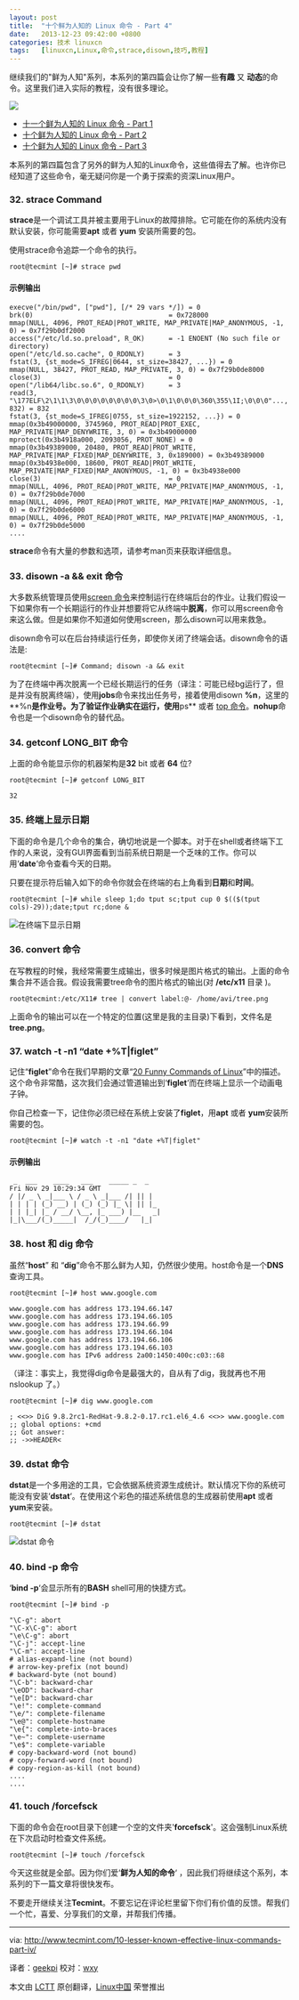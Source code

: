 ```yaml
---
layout: post
title:	"十个鲜为人知的 Linux 命令 - Part 4"
date:	2013-12-23 09:42:00 +0800 
categories:	技术 linuxcn 
tags:	[linuxcn,Linux,命令,strace,disown,技巧,教程]
---
```



继续我们的"鲜为人知"系列，本系列的第四篇会让你了解一些**有趣** 又 **动态**的命令。这里我们进入实际的教程，没有很多理论。


![](/Asserts/Images/album/201312/23/094047n3sciu1kxx1w1c3n.png)


* [十一个鲜为人知的 Linux 命令 - Part 1](http://linux.cn/article-2258-1.html)
* [十个鲜为人知的 Linux 命令 - Part 2](http://linux.cn/article-2265-1.html)
* [十个鲜为人知的 Linux 命令 - Part 3](http://linux.cn/article-2284-1.html)


本系列的第四篇包含了另外的鲜为人知的Linux命令，这些值得去了解。也许你已经知道了这些命令，毫无疑问你是一个勇于探索的资深Linux用户。


### 32. strace Command


**strace**是一个调试工具并被主要用于Linux的故障排除。它可能在你的系统内没有默认安装，你可能需要**apt** 或者 **yum** 安装所需要的包。


使用strace命令追踪一个命令的执行。



```
root@tecmint [~]# strace pwd

```

#### 示例输出



```
execve("/bin/pwd", ["pwd"], [/* 29 vars */]) = 0
brk(0)                                  = 0x728000
mmap(NULL, 4096, PROT_READ|PROT_WRITE, MAP_PRIVATE|MAP_ANONYMOUS, -1, 0) = 0x7f29b0df2000
access("/etc/ld.so.preload", R_OK)      = -1 ENOENT (No such file or directory)
open("/etc/ld.so.cache", O_RDONLY)      = 3
fstat(3, {st_mode=S_IFREG|0644, st_size=38427, ...}) = 0
mmap(NULL, 38427, PROT_READ, MAP_PRIVATE, 3, 0) = 0x7f29b0de8000
close(3)                                = 0
open("/lib64/libc.so.6", O_RDONLY)      = 3
read(3, "\177ELF\2\1\1\3\0\0\0\0\0\0\0\0\3\0>\0\1\0\0\0\360\355\1I;\0\0\0"..., 832) = 832
fstat(3, {st_mode=S_IFREG|0755, st_size=1922152, ...}) = 0
mmap(0x3b49000000, 3745960, PROT_READ|PROT_EXEC, MAP_PRIVATE|MAP_DENYWRITE, 3, 0) = 0x3b49000000
mprotect(0x3b4918a000, 2093056, PROT_NONE) = 0
mmap(0x3b49389000, 20480, PROT_READ|PROT_WRITE, MAP_PRIVATE|MAP_FIXED|MAP_DENYWRITE, 3, 0x189000) = 0x3b49389000
mmap(0x3b4938e000, 18600, PROT_READ|PROT_WRITE, MAP_PRIVATE|MAP_FIXED|MAP_ANONYMOUS, -1, 0) = 0x3b4938e000
close(3)                                = 0
mmap(NULL, 4096, PROT_READ|PROT_WRITE, MAP_PRIVATE|MAP_ANONYMOUS, -1, 0) = 0x7f29b0de7000
mmap(NULL, 4096, PROT_READ|PROT_WRITE, MAP_PRIVATE|MAP_ANONYMOUS, -1, 0) = 0x7f29b0de6000
mmap(NULL, 4096, PROT_READ|PROT_WRITE, MAP_PRIVATE|MAP_ANONYMOUS, -1, 0) = 0x7f29b0de5000
....

```

**strace**命令有大量的参数和选项，请参考man页来获取详细信息。


### 33. disown -a && exit 命令


大多数系统管理员使用[screen 命令](http://www.tecmint.com/screen-command-examples-to-manage-linux-terminals/)来控制运行在终端后台的作业。让我们假设一下如果你有一个长期运行的作业并想要将它从终端中**脱离**，你可以用screen命令来这么做。但是如果你不知道如何使用screen，那么disown可以用来救急。


disown命令可以在后台持续运行任务，即使你关闭了终端会话。disown命令的语法是:



```
root@tecmint [~]# Command; disown -a && exit

```

为了在终端中再次脱离一个已经长期运行的任务（译注：可能已经bg运行了，但是并没有脱离终端），使用**jobs**命令来找出任务号，接着使用disown **%n**，这里的**%n**是作业号。为了验证作业确实在运行，使用**ps** 或者 [top 命令](http://www.tecmint.com/12-top-command-examples-in-linux/)。**nohup**命令也是一个disown命令的替代品。


### 34. getconf LONG\_BIT 命令


上面的命令能显示你的机器架构是**32** bit 或者 **64** 位?



```
root@tecmint [~]# getconf LONG_BIT

32

```

### 35. 终端上显示日期


下面的命令是几个命令的集合，确切地说是一个脚本。对于在shell或者终端下工作的人来说，没有GUI界面看到当前系统日期是一个乏味的工作。你可以用‘**date**‘命令查看今天的日期。


只要在提示符后输入如下的命令你就会在终端的右上角看到**日期**和**时间**。



```
root@tecmint [~]# while sleep 1;do tput sc;tput cup 0 $(($(tput cols)-29));date;tput rc;done &

```

![在终端下显示日期](/Asserts/Images/album/201312/23/094048tinc13zw6ij3jfmj.jpg)


### 36. convert 命令


在写教程的时候，我经常需要生成输出，很多时候是图片格式的输出。上面的命令集合并不适合我。假设我需要tree命令的图片格式的输出(对 **/etc/x11** 目录 )。



```
root@tecmint:/etc/X11# tree | convert label:@- /home/avi/tree.png

```

上面命令的输出可以在一个特定的位置(这里是我的主目录)下看到，文件名是**tree.png**。


### 37. watch -t -n1 “date +%T|figlet”


记住“**figlet**”命令在我们早期的文章“[20 Funny Commands of Linux](http://www.tecmint.com/20-funny-commands-of-linux-or-linux-is-fun-in-terminal/)”中的描述。这个命令非常酷，这次我们会通过管道输出到‘**figlet**‘而在终端上显示一个动画电子钟。


你自己检查一下，记住你必须已经在系统上安装了**figlet**，用**apt** 或者 **yum**安装所需要的包。



```
root@tecmint [~]# watch -t -n1 "date +%T|figlet"

```

#### 示例输出



```
 _  ___    ____   ___    _____ _  _                                                                                             Fri Nov 29 10:29:34 GMT 
/ |/ _ \ _|___ \ / _ \ _|___ /| || |
| | | | (_) __) | (_) (_) |_ \| || |_
| | |_| |_ / __/ \__, |_ ___) |__   _|
|_|\___/(_)_____|  /_/(_)____/   |_|

```

### 38. host 和 dig 命令


虽然“**host**” 和 “**dig**”命令不那么鲜为人知，仍然很少使用。host命令是一个**DNS**查询工具。



```
root@tecmint [~]# host www.google.com

www.google.com has address 173.194.66.147
www.google.com has address 173.194.66.105
www.google.com has address 173.194.66.99
www.google.com has address 173.194.66.104
www.google.com has address 173.194.66.106
www.google.com has address 173.194.66.103
www.google.com has IPv6 address 2a00:1450:400c:c03::68

```

（译注：事实上，我觉得dig命令是最强大的，自从有了dig，我就再也不用 nslookup 了。）



```
root@tecmint [~]# dig www.google.com

; <<>> DiG 9.8.2rc1-RedHat-9.8.2-0.17.rc1.el6_4.6 <<>> www.google.com
;; global options: +cmd
;; Got answer:
;; ->>HEADER<

```

### 39. dstat 命令


**dstat**是一个多用途的工具，它会依据系统资源生成统计。默认情况下你的系统可能没有安装‘**dstat**‘。在使用这个彩色的描述系统信息的生成器前使用**apt** 或者 **yum**来安装。



```
root@tecmint [~]# dstat

```

![dstat 命令](/Asserts/Images/album/201312/23/094050qq5a45gziit4dggg.jpeg)


### 40. bind -p 命令


‘**bind -p**‘会显示所有的**BASH** shell可用的快捷方式。



```
root@tecmint [~]# bind -p

"\C-g": abort 
"\C-x\C-g": abort 
"\e\C-g": abort 
"\C-j": accept-line
"\C-m": accept-line 
# alias-expand-line (not bound) 
# arrow-key-prefix (not bound) 
# backward-byte (not bound) 
"\C-b": backward-char 
"\eOD": backward-char 
"\e[D": backward-char 
"\e!": complete-command 
"\e/": complete-filename 
"\e@": complete-hostname 
"\e{": complete-into-braces 
"\e~": complete-username 
"\e$": complete-variable 
# copy-backward-word (not bound)
# copy-forward-word (not bound) 
# copy-region-as-kill (not bound)
....
....

```

### 41. touch /forcefsck


下面的命令会在root目录下创建一个空的文件夹'**forcefsck**'。这会强制Linux系统在下次启动时检查文件系统。



```
root@tecmint [~]# touch /forcefsck

```

今天这些就是全部。因为你们爱‘**鲜为人知的命令**‘ ，因此我们将继续这个系列，本系列的下一篇文章将很快发布。


不要走开继续关注**Tecmint**。不要忘记在评论栏里留下你们有价值的反馈。帮我们一个忙，喜爱、分享我们的文章，并帮我们传播。




---


via: <http://www.tecmint.com/10-lesser-known-effective-linux-commands-part-iv/>


译者：[geekpi](https://github.com/geekpi) 校对：[wxy](https://github.com/wxy)


本文由 [LCTT](https://github.com/LCTT/TranslateProject) 原创翻译，[Linux中国](http://linux.cn/) 荣誉推出
